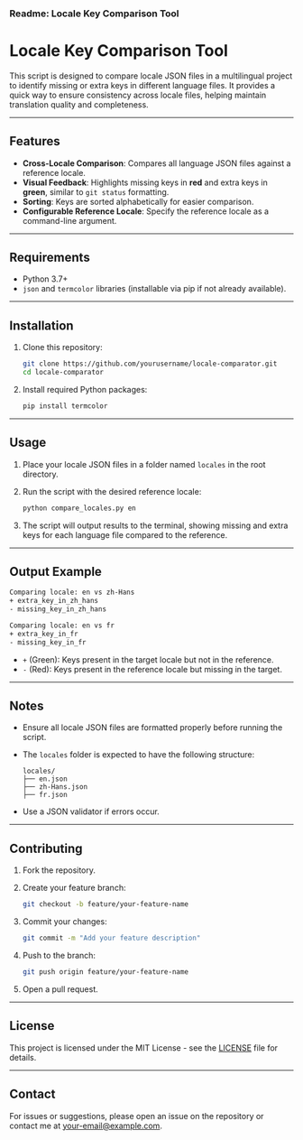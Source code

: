 

### Readme: Locale Key Comparison Tool

# Locale Key Comparison Tool

This script is designed to compare locale JSON files in a multilingual project to identify missing or extra keys in different language files. It provides a quick way to ensure consistency across locale files, helping maintain translation quality and completeness.

---

## Features

- **Cross-Locale Comparison**: Compares all language JSON files against a reference locale.
- **Visual Feedback**: Highlights missing keys in **red** and extra keys in **green**, similar to `git status` formatting.
- **Sorting**: Keys are sorted alphabetically for easier comparison.
- **Configurable Reference Locale**: Specify the reference locale as a command-line argument.

---

## Requirements

- Python 3.7+
- `json` and `termcolor` libraries (installable via pip if not already available).

---

## Installation

1. Clone this repository:

   ```bash
   git clone https://github.com/yourusername/locale-comparator.git
   cd locale-comparator
   ```

2. Install required Python packages:

   ```bash
   pip install termcolor
   ```

---

## Usage

1. Place your locale JSON files in a folder named `locales` in the root directory.

2. Run the script with the desired reference locale:

   ```bash
   python compare_locales.py en
   ```

3. The script will output results to the terminal, showing missing and extra keys for each language file compared to the reference.

---

## Output Example

```bash
Comparing locale: en vs zh-Hans
+ extra_key_in_zh_hans
- missing_key_in_zh_hans

Comparing locale: en vs fr
+ extra_key_in_fr
- missing_key_in_fr
```

- `+` (Green): Keys present in the target locale but not in the reference.
- `-` (Red): Keys present in the reference locale but missing in the target.

---

## Notes

- Ensure all locale JSON files are formatted properly before running the script.
- The `locales` folder is expected to have the following structure:

  ```
  locales/
  ├── en.json
  ├── zh-Hans.json
  ├── fr.json
  ```

- Use a JSON validator if errors occur.

---

## Contributing

1. Fork the repository.
2. Create your feature branch:

   ```bash
   git checkout -b feature/your-feature-name
   ```

3. Commit your changes:

   ```bash
   git commit -m "Add your feature description"
   ```

4. Push to the branch:

   ```bash
   git push origin feature/your-feature-name
   ```

5. Open a pull request.

---

## License

This project is licensed under the MIT License - see the [LICENSE](LICENSE) file for details.

---

## Contact

For issues or suggestions, please open an issue on the repository or contact me at [your-email@example.com](mailto:your-email@example.com).